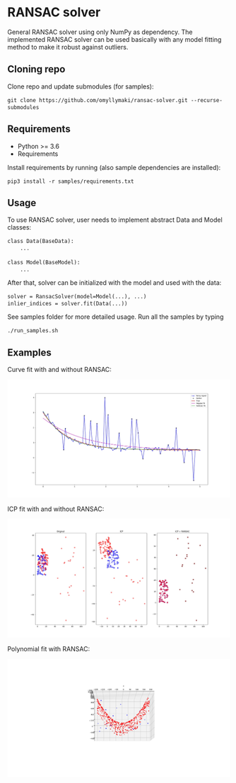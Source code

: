 # RANSAC solver

General RANSAC solver using only NumPy as dependency. The implemented RANSAC solver can be used basically with any model fitting method to make it robust against outliers.

## Cloning repo

Clone repo and update submodules (for samples):

```
git clone https://github.com/omyllymaki/ransac-solver.git --recurse-submodules
```

## Requirements

- Python >= 3.6
- Requirements

Install requirements by running (also sample dependencies are installed):

```
pip3 install -r samples/requirements.txt
```

## Usage

To use RANSAC solver, user needs to implement abstract Data and Model classes:

```
class Data(BaseData):
    ...

class Model(BaseModel):
    ...
```

After that, solver can be initialized with the model and used with the data:

```
solver = RansacSolver(model=Model(...), ...)
inlier_indices = solver.fit(Data(...))
```

See samples folder for more detailed usage. Run all the samples by typing

```
./run_samples.sh
```

## Examples

Curve fit with and without RANSAC:

<p align="center">
<img src="samples/screenshots/curve_fit_example.jpeg" width="800px" />
</p>

ICP fit with and without RANSAC:

<p align="center">
<img src="samples/screenshots/icp_fit_example.jpeg" width="800px" />
</p>

Polynomial fit with RANSAC:

<p align="center">
<img src="samples/screenshots/polynomial_fit_example.jpeg" width="800px" />
</p>
